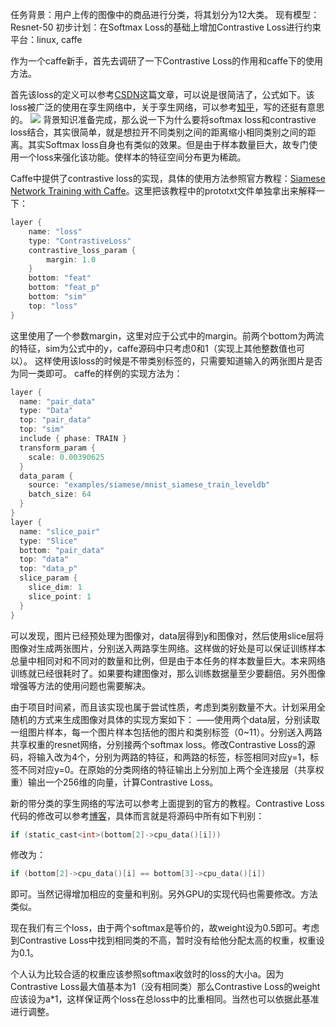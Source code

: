 任务背景：用户上传的图像中的商品进行分类，将其划分为12大类。
现有模型：Resnet-50
初步计划：在Softmax Loss的基础上增加Contrastive Loss进行约束
平台：linux, caffe

作为一个caffe新手，首先去调研了一下Contrastive Loss的作用和caffe下的使用方法。

首先该loss的定义可以参考[CSDN](https://blog.csdn.net/autocyz/article/details/53149760)这篇文章，可以说是很简洁了，公式如下。该loss被广泛的使用在孪生网络中，关于孪生网络，可以参考[知乎](https://zhuanlan.zhihu.com/p/35040994)，写的还挺有意思的。
![ ](https://upload-images.jianshu.io/upload_images/11609151-d23ca15ef8cbfd4d.png?imageMogr2/auto-orient/strip%7CimageView2/2/w/1240)
背景知识准备完成，那么说一下为什么要将softmax loss和contrastive loss结合，其实很简单，就是想拉开不同类别之间的距离缩小相同类别之间的距离。其实Softmax loss自身也有类似的效果。但是由于样本数量巨大，故专门使用一个loss来强化该功能。使样本的特征空间分布更为稀疏。

Caffe中提供了contrastive loss的实现，具体的使用方法参照官方教程：[Siamese Network Training with Caffe](http://caffe.berkeleyvision.org/gathered/examples/siamese.html)。这里把该教程中的prototxt文件单独拿出来解释一下：
```c
layer {
    name: "loss"
    type: "ContrastiveLoss"
    contrastive_loss_param {
        margin: 1.0
    }
    bottom: "feat"
    bottom: "feat_p"
    bottom: "sim"
    top: "loss"
}
```
这里使用了一个参数margin，这里对应于公式中的margin。前两个bottom为两流的特征，sim为公式中的y，caffe源码中只考虑0和1（实现上其他整数值也可以）。
这样使用该loss的时候是不带类别标签的，只需要知道输入的两张图片是否为同一类即可。
caffe的样例的实现方法为：
```c
layer {
  name: "pair_data"
  type: "Data"
  top: "pair_data"
  top: "sim"
  include { phase: TRAIN }
  transform_param {
    scale: 0.00390625
  }
  data_param {
    source: "examples/siamese/mnist_siamese_train_leveldb"
    batch_size: 64
  }
}
layer {
  name: "slice_pair"
  type: "Slice"
  bottom: "pair_data"
  top: "data"
  top: "data_p"
  slice_param {
    slice_dim: 1
    slice_point: 1
  }
}
```
可以发现，图片已经预处理为图像对，data层得到y和图像对，然后使用slice层将图像对生成两张图片，分别送入两路孪生网络。这样做的好处是可以保证训练样本总量中相同对和不同对的数量和比例，但是由于本任务的样本数量巨大。本来网络训练就已经很耗时了。如果要构建图像对，那么训练数据量至少要翻倍。另外图像增强等方法的使用问题也需要解决。

由于项目时间紧，而且该实现也属于尝试性质，考虑到类别数量不大。计划采用全随机的方式来生成图像对具体的实现方案如下：
——使用两个data层，分别读取一组图片样本，每一个图片样本包括他的图片和类别标签（0~11）。分别送入两路共享权重的resnet网络，分别接两个softmax loss。修改Contrastive Loss的源码，将输入改为4个，分别为两路的特征，和两路的标签，标签相同对应y=1，标签不同对应y=0。在原始的分类网络的特征输出上分别加上两个全连接层（共享权重）输出一个256维的向量，计算Contrastive Loss。

新的带分类的孪生网络的写法可以参考上面提到的官方的教程。Contrastive Loss代码的修改可以参考[博客](https://blog.csdn.net/zllljf/article/details/80970557)，具体而言就是将源码中所有如下判别：
```c
if (static_cast<int>(bottom[2]->cpu_data()[i]))
```
修改为：
```c
if (bottom[2]->cpu_data()[i] == bottom[3]->cpu_data()[i])
```
即可。当然记得增加相应的变量和判别。另外GPU的实现代码也需要修改。方法类似。

现在我们有三个loss，由于两个softmax是等价的，故weight设为0.5即可。考虑到Contrastive Loss中找到相同类的不高，暂时没有给他分配太高的权重，权重设为0.1。

个人认为比较合适的权重应该参照softmax收敛时的loss的大小a。因为Contrastive Loss最大值基本为1（没有相同类）那么Contrastive Loss的weight应该设为a*1，这样保证两个loss在总loss中的比重相同。当然也可以依据此基准进行调整。

